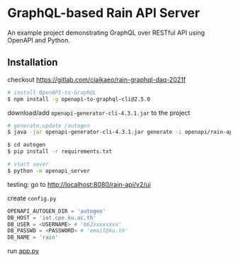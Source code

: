 # GraphQL-based Rain API Server

An example project demonstrating GraphQL over RESTful API using OpenAPI and Python.

## Installation

checkout <https://gitlab.com/cjaikaeo/rain-graphql-daq-2021f>

```bash
# install OpenAPI-to-GraphQL
$ npm install -g openapi-to-graphql-cli@2.5.0
```

download/add `openapi-generator-cli-4.3.1.jar` to the project

```bash
# generate,update /autogen
$ java -jar openapi-generator-cli-4.3.1.jar generate -i openapi/rain-api.yaml -o autogen -g python-flask

$ cd autogen
$ pip install -r requirements.txt

# start sever
$ python -m openapi_server
```

testing: go to <http://localhost:8080/rain-api/v2/ui>

create `config.py`

```py
OPENAPI_AUTOGEN_DIR = 'autogen'
DB_HOST = 'iot.cpe.ku.ac.th'
DB_USER = <USERNAME> # 'b62xxxxxxxx'
DB_PASSWD = <PASSWORD> # 'email@ku.th'
DB_NAME = 'rain'
```

run [app.py](app.py)
